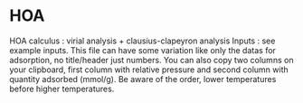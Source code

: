 # HOA
HOA calculus : virial analysis + clausius-clapeyron analysis
Inputs : see example inputs. This file can have some variation like only the datas for adsorption, no title/header just numbers.
         You can also copy two columns on your clipboard, first column with relative pressure and second column with quantity adsorbed (mmol/g).
         Be aware of the order, lower temperatures before higher temperatures.
         

